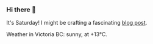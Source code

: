 ### Hi there :wave:

It's Saturday! I might be crafting a fascinating [blog post](https://benjaminwuethrich.dev).

Weather in Victoria BC: sunny, at +13°C.

